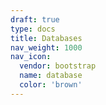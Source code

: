 ```yaml
---
draft: true
type: docs
title: Databases
nav_weight: 1000
nav_icon:
  vendor: bootstrap
  name: database
  color: 'brown'
---
```

